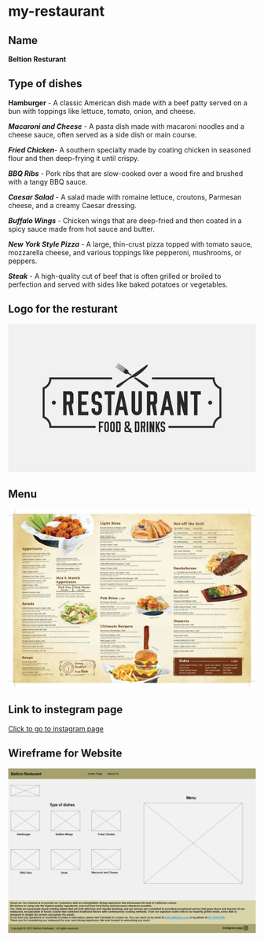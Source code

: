 # my-restaurant
## Name
**Beltion Resturant**
## Type of dishes
**Hamburger** - A classic American dish made with a beef patty served on a bun with toppings like lettuce, tomato, onion, and cheese.

***Macaroni and Cheese*** - A pasta dish made with macaroni noodles and a cheese sauce, often served as a side dish or main course.

***Fried Chicken***- A southern specialty made by coating chicken in seasoned flour and then deep-frying it until crispy.

***BBQ Ribs*** - Pork ribs that are slow-cooked over a wood fire and brushed with a tangy BBQ sauce.

***Caesar Salad*** - A salad made with romaine lettuce, croutons, Parmesan cheese, and a creamy Caesar dressing.

***Buffalo Wings*** - Chicken wings that are deep-fried and then coated in a spicy sauce made from hot sauce and butter.

***New York Style Pizza*** - A large, thin-crust pizza topped with tomato sauce, mozzarella cheese, and various toppings like pepperoni, mushrooms, or peppers.

***Steak*** - A high-quality cut of beef that is often grilled or broiled to perfection and served with sides like baked potatoes or vegetables.
## Logo for the resturant
![](/Images/360_F_275700347_09reCCwb7JBxTKiYQXsyri4riMKaHbj8.jpg)
## Menu
![](/Images/32c7a862a214c4489635730443a56f5b.jpg)
## Link to instegram page
[Click to go to instagram page](https://www.instagram.com/explore/tags/beliton_restaurant/)
## Wireframe for Website
![](/Images/Screenshot%202023-05-09%20184550.jpg)